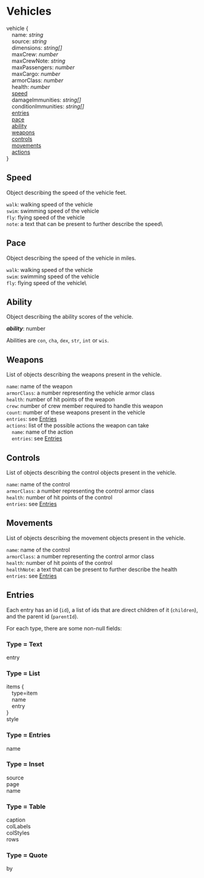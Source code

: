 # Vehicles

vehicle {  
&emsp;name: *string*  
&emsp;source: *string*  
&emsp;dimensions: *string[]*\
&emsp;maxCrew: *number*\
&emsp;maxCrewNote: *string*\
&emsp;maxPassengers: *number*\
&emsp;maxCargo: *number*\
&emsp;armorClass: *number*\
&emsp;health: *number*\
&emsp;[speed](#speed)\
&emsp;damageImmunities: *string[]*\
&emsp;conditionImmunities: *string[]*\
&emsp;[entries](#entries)\
&emsp;[pace](#pace)\
&emsp;[ability](#ability)\
&emsp;[weapons](#weapons)\
&emsp;[controls](#controls)\
&emsp;[movements](#movements)\
&emsp;[actions](#entries)\
}

## Speed

Object describing the speed of the vehicle feet.

`walk`: walking speed of the vehicle\
`swim`: swimming speed of the vehicle\
`fly`: flying speed of the vehicle\
`note`: a text that can be present to further describe the speed\


## Pace

Object describing the speed of the vehicle in miles.

`walk`: walking speed of the vehicle\
`swim`: swimming speed of the vehicle\
`fly`: flying speed of the vehicle\

## Ability

Object describing the ability scores of the vehicle.

***ability***: number

Abilities are `con`, `cha`, `dex`, `str`, `int` or `wis`.

## Weapons

List of objects describing the weapons present in the vehicle.

`name`: name of the weapon\
`armorClass`: a number representing the vehicle armor class\
`health`: number of hit points of the weapon\
`crew`: number of crew member required to handle this weapon\
`count`: number of these weapons present in the vehicle\
`entries`: see [Entries](#entries)\
`actions`: list of the possible actions the weapon can take\
&emsp;`name`: name of the action\
&emsp;`entries`: see [Entries](#entries)

## Controls

List of objects describing the control objects present in the vehicle.

`name`: name of the control\
`armorClass`: a number representing the control armor class\
`health`: number of hit points of the control\
`entries`: see [Entries](#entries)

## Movements

List of objects describing the movement objects present in the vehicle.

`name`: name of the control\
`armorClass`: a number representing the control armor class\
`health`: number of hit points of the control\
`healthNote`: a text that can be present to further describe the health\
`entries`: see [Entries](#entries)

## Entries

Each entry has an id (`id`), a list of ids that are direct children of it (`children`), and the parent id (`parentId`).

For each type, there are some non-null fields:

### Type = Text
entry

### Type = List
items {  
&emsp;type=item  
&emsp;name  
&emsp;entry  
}  
style

### Type = Entries
name

### Type = Inset
source  
page  
name

### Type = Table
caption  
colLabels  
colStyles  
rows

### Type = Quote
by